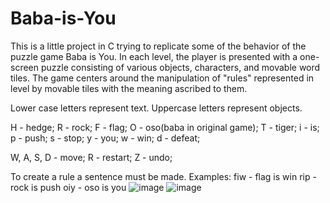 # Baba-is-You
This is a little project in C trying to replicate some of the behavior of the puzzle game Baba is You.
In each level, the player is presented with a one-screen puzzle consisting of various objects, characters, and movable word tiles.
The game centers around the manipulation of "rules" represented in level by movable tiles with the meaning ascribed to them.

Lower case letters represent text.
Uppercase letters represent objects.

H - hedge; R - rock; F - flag; O - oso(baba in original game); T - tiger;
i - is; p - push; s - stop; y - you; w - win; d - defeat;

W, A, S, D - move; R - restart; Z - undo;
 
To create a rule a sentence must be made. Examples:
fiw - flag is win
rip - rock is push
oiy - oso is you
![image](https://user-images.githubusercontent.com/90328572/153391271-4ff1c6e3-e1c6-492c-9e23-8543b7eaa047.png)
![image](https://user-images.githubusercontent.com/90328572/153391479-491222ad-fae0-499f-96f3-4a4861ed4fda.png)
